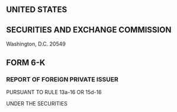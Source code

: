## UNITED STATES

## SECURITIES AND EXCHANGE COMMISSION

Washington, D.C. 20549

## FORM 6-K

### REPORT OF FOREIGN PRIVATE ISSUER

PURSUANT TO RULE 13a-16 OR 15d-16

UNDER THE SECURITIES